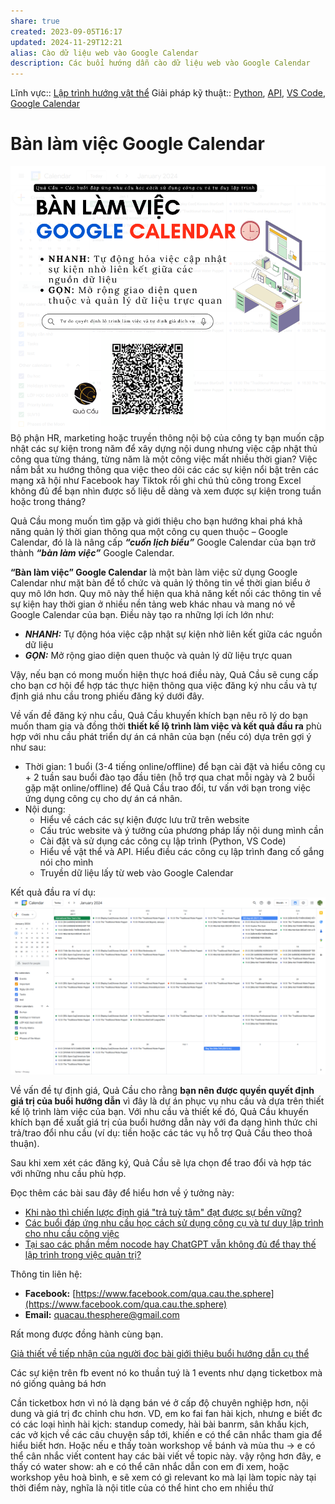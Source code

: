```yaml
---
share: true
created: 2023-09-05T16:17
updated: 2024-11-29T12:21
alias: Cào dữ liệu web vào Google Calendar
description: Các buổi hướng dẫn cào dữ liệu web vào Google Calendar
---
```

Lĩnh vực:: [Lập trình hướng vật thể](../../L%C4%A9nh%20v%E1%BB%B1c/L%E1%BA%ADp%20tr%C3%ACnh%20h%C6%B0%E1%BB%9Bng%20v%E1%BA%ADt%20th%E1%BB%83/index.md)
Giải pháp kỹ thuật:: [Python](Python.md), [API](API.md), [VS Code](VS%20Code.md), [Google Calendar](../../Gi%E1%BA%A3i%20ph%C3%A1p%20k%E1%BB%B9%20thu%E1%BA%ADt/Ph%E1%BA%A7n%20m%E1%BB%81m%20l%C3%A0m%20vi%E1%BB%87c%20nh%C3%B3m%20(groupware)/Google%20Calendar.md)

# Bàn làm việc Google Calendar
![Bàn làm việc Google Calendar.png](../../../attachments/B%C3%A0n%20l%C3%A0m%20vi%E1%BB%87c%20Google%20Calendar.png)
Bộ phận HR, marketing hoặc truyền thông nội bộ của công ty bạn muốn cập nhật các sự kiện trong năm để xây dựng nội dung nhưng việc cập nhật thủ công qua từng tháng, từng năm là một công việc mất nhiều thời gian? Việc nắm bắt xu hướng thông qua việc theo dõi các các sự kiện nổi bật trên các mạng xã hội như Facebook hay Tiktok rồi ghi chú thủ công trong Excel không đủ để bạn nhìn được số liệu dễ dàng và xem được sự kiện trong  tuần hoặc trong tháng?

Quả Cầu mong muốn tìm gặp và giới thiệu cho bạn hướng khai phá khả năng quản lý thời gian thông qua một công cụ quen thuộc – Google Calendar, đó là là nâng cấp ***“cuốn lịch biểu”*** Google Calendar của bạn trở thành ***“bàn làm việc”*** Google Calendar.

**“Bàn làm việc” Google Calendar** là một bàn làm việc sử dụng Google Calendar như mặt bàn để tổ chức và quản lý thông tin về thời gian biểu ở quy mô lớn hơn. Quy mô này thể hiện qua khả năng kết nối các thông tin về sự kiện hay thời gian ở nhiều nền tảng web khác nhau và mang nó về Google Calendar của bạn. Điều này tạo ra những lợi ích lớn như:

- ***NHANH:*** Tự động hóa việc cập nhật sự kiện nhờ liên kết giữa các nguồn dữ liệu
- ***GỌN:*** Mở rộng giao diện quen thuộc và quản lý dữ liệu trực quan 

Vậy, nếu bạn có mong muốn hiện thực hoá điều này, Quả Cầu sẽ cung cấp cho bạn cơ hội để hợp tác thực hiện thông qua việc đăng ký nhu cầu và tự định giá nhu cầu trong phiếu đăng ký dưới đây. 

Về vấn đề đăng ký nhu cầu, Quả Cầu khuyến khích bạn nêu rõ lý do bạn muốn tham gia và đồng thời **thiết kế lộ trình làm việc và kết quả đầu ra** phù hợp với nhu cầu phát triển dự án cá nhân của bạn (nếu có) dựa trên gợi ý như sau:
- Thời gian: 1 buổi (3-4 tiếng online/offline) để bạn cài đặt và hiểu công cụ + 2 tuần sau buổi đào tạo đầu tiên (hỗ trợ qua chat mỗi ngày và 2 buổi gặp mặt online/offline) để Quả Cầu trao đổi, tư vấn với bạn trong việc ứng dụng công cụ cho dự án cá nhân. 
- Nội dung:
	- Hiểu về cách các sự kiện được lưu trữ trên website
	- Cấu trúc website và ý tưởng của phương pháp lấy nội dung mình cần
	- Cài đặt và sử dụng các công cụ lập trình (Python, VS Code) 
	- Hiểu về vật thể và API. Hiểu điều các công cụ lập trình đang cố gắng nói cho mình
	- Truyền dữ liệu lấy từ web vào Google Calendar

Kết quả đầu ra ví dụ:
![Bàn làm việc Google Calendar demo.png](../../../attachments/B%C3%A0n%20l%C3%A0m%20vi%E1%BB%87c%20Google%20Calendar%20demo.png)

Về vấn đề tự định giá, Quả Cầu cho rằng **bạn nên được quyền quyết định giá trị của buổi hướng dẫn** vì đây là dự án phục vụ nhu cầu và dựa trên thiết kế lộ trình làm việc của bạn. Với nhu cầu và thiết kế đó, Quả Cầu khuyến khích bạn đề xuất giá trị của buổi hướng dẫn này với đa dạng hình thức chi trả/trao đổi nhu cầu (ví dụ: tiền hoặc các tác vụ hỗ trợ Quả Cầu theo thoả thuận).

Sau khi xem xét các đăng ký, Quả Cầu sẽ lựa chọn để trao đổi và hợp tác với những nhu cầu phù hợp.

Đọc thêm các bài sau đây để hiểu hơn về ý tưởng này:
- [Khi nào thì chiến lược định giá "trả tuỳ tâm" đạt được sự bền vững?](../../../%F0%9F%93%90%20D%E1%BB%B1%20%C3%A1n/C%C3%A1c%20bu%E1%BB%95i%20hu%E1%BA%A5n%20luy%E1%BB%87n%20l%E1%BA%ADp%20tr%C3%ACnh/9%20Blog/M%C3%B4%20h%C3%ACnh%20kinh%20doanh%20c%E1%BB%A7a%20c%C3%A1c%20bu%E1%BB%95i%20%C4%91%C3%A1p%20%E1%BB%A9ng%20nhu%20c%E1%BA%A7u%20h%E1%BB%8Dc%20c%C3%A1ch%20s%E1%BB%AD%20d%E1%BB%A5ng%20c%C3%B4ng%20c%E1%BB%A5%20v%C3%A0%20t%C6%B0%20duy%20l%E1%BA%ADp%20tr%C3%ACnh.md)
 - [Các buổi đáp ứng nhu cầu học cách sử dụng công cụ và tư duy lập trình cho nhu cầu công việc](../../../%F0%9F%93%90%20D%E1%BB%B1%20%C3%A1n/C%C3%A1c%20bu%E1%BB%95i%20hu%E1%BA%A5n%20luy%E1%BB%87n%20l%E1%BA%ADp%20tr%C3%ACnh/9%20Blog/C%C3%A1c%20bu%E1%BB%95i%20%C4%91%C3%A1p%20%E1%BB%A9ng%20nhu%20c%E1%BA%A7u%20h%E1%BB%8Dc%20c%C3%A1ch%20s%E1%BB%AD%20d%E1%BB%A5ng%20c%C3%B4ng%20c%E1%BB%A5%20v%C3%A0%20t%C6%B0%20duy%20l%E1%BA%ADp%20tr%C3%ACnh%20cho%20nhu%20c%E1%BA%A7u%20c%C3%B4ng%20vi%E1%BB%87c.md)
 - [Tại sao các phần mềm nocode hay ChatGPT vẫn không đủ để thay thế lập trình trong việc quản trị?](L%C3%BD%20do%20vi%E1%BA%BFt%20Tr%E1%BA%A5n%20K%E1%BB%B3.md)

Thông tin liên hệ:

- **Facebook:** [https://www.facebook.com/qua.cau.the.sphere](https://www.facebook.com/qua.cau.the.sphere)
- **Email:** quacau.thesphere@gmail.com

Rất mong được đồng hành cùng bạn.

[Giả thiết về tiếp nhận của người đọc bài giới thiệu buổi hướng dẫn cụ thể](../../../%F0%9F%93%90%20D%E1%BB%B1%20%C3%A1n/C%C3%A1c%20bu%E1%BB%95i%20hu%E1%BA%A5n%20luy%E1%BB%87n%20l%E1%BA%ADp%20tr%C3%ACnh/2%20Gi%E1%BA%A3%20thuy%E1%BA%BFt/Gi%E1%BA%A3%20thi%E1%BA%BFt%20v%E1%BB%81%20ti%E1%BA%BFp%20nh%E1%BA%ADn%20c%E1%BB%A7a%20ng%C6%B0%E1%BB%9Di%20%C4%91%E1%BB%8Dc%20b%C3%A0i%20gi%E1%BB%9Bi%20thi%E1%BB%87u%20bu%E1%BB%95i%20h%C6%B0%E1%BB%9Bng%20d%E1%BA%ABn%20c%E1%BB%A5%20th%E1%BB%83.md)


Các sự kiện trên fb event nó ko thuần tuý là 1 events như dạng ticketbox mà nó giống quảng bá hơn

Cần ticketbox hơn vì nó là dạng bán vé ở cấp độ chuyên nghiệp hơn, nội dung và giá trị đc chỉnh chu hơn. VD, em ko fai fan hài kịch, nhưng e biết đc có các loại hình hài kịch: standup comedy, hài bài banrm, sân khấu kịch, các vở kịch về các câu chuyện sắp tới, khiến e có thể cân nhắc tham gia để hiểu biết hơn. Hoặc nếu e thấy toàn workshop về bánh và mùa thu → e có thể cân nhắc viết content hay các bài viết về topic này. vậy rộng hơn đây, e thấy có water show: ah e có thể cân nhắc dẫn con em đi xem, hoặc workshop yêu hoà bình, e sẽ xem có gì relevant ko mà lại làm topic này tại thời điểm này, nghĩa là nội title của có thể hint cho em nhiều thứ